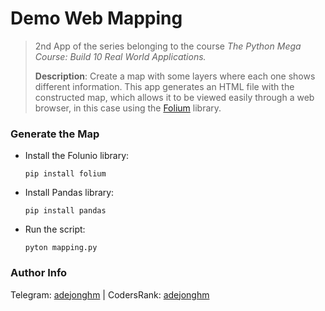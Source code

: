 # Demo Web Mapping

> 2nd App of the series belonging to the course *The Python Mega Course: Build 10 Real World Applications.*
>
> **Description**:
> Create a map with some layers where each one shows different information. This app generates an HTML file with the constructed map, which allows it to be viewed easily through a web browser, in this case using the [Folium](https://python-visualization.github.io/folium/) library.

### Generate the Map

- Install the Folunio library:
  
  `pip install folium`

- Install Pandas library:
  
  `pip install pandas`

- Run the script:

  `pyton mapping.py`

### Author Info

Telegram: [adejonghm](https://t.me/adejonghm) | CodersRank: [adejonghm](https://profile.codersrank.io/user/adejonghm/)
